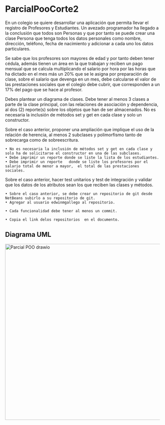 # ParcialPooCorte2

En un colegio se quiere desarrollar una aplicación que permita llevar el registro de Profesores y Estudiantes. Un avezado programador ha llegado a la conclusión que todos son Personas y que por tanto se puede crear una clase Persona que tenga todos los datos personales como nombre, dirección, teléfono, fecha de nacimiento y adicionar a cada uno los datos particulares.

Se sabe que los profesores son mayores de edad y por tanto deben tener cédula, además tienen un área en la que trabajan y reciben un pago mensual que se calcula multiplicando el salario por hora por las horas que ha dictado en el mes más un 20% que se le asigna por preparación de clase, sobre el salario que devenga en un mes, debe calcularse el valor de las prestaciones sociales que el colegio debe cubrir, que corresponden a un 17% del pago que se hace al profesor.

Debes plantear un diagrama de clases. Debe tener al menos 3 clases a parte de la clase principal, con las relaciones de asociación y dependencia, al dos (2) reporte(s) sobre los objetos que han de ser almacenados. No es necesaria la inclusión de métodos set y get en cada clase y solo un constructor.

Sobre el caso anterior, proponer una ampliación que implique el uso de la relación de herencia, al menos 2 subclases y polimorfismo tanto de sobrecarga como de sobreescritura. 

    • No es necesaria la inclusión de métodos set y get en cada clase y solo ha de solicitarse el constructor en una de las subclases. 
    • Debe imprimir un reporte donde se liste la lista de los estudiantes.
    • Debe imprimir un reporte   donde se liste los profesores por el salario total de menor a mayor,  el total de las prestaciones sociales.

Sobre el caso anterior, hacer test unitarios y test de integración y validar que los datos de los atributos sean los que reciben las clases y métodos.

    • Sobre el caso anterior, se debe crear un repositorio de git desde NetBeans subirlo a su repositorio de git.
    • Agregar al usuario edwinmgallego al repositorio.

    • Cada funcionalidad debe tener al menos un commit.

    • Copia el link delos repositorios  en el documento.

## Diagrama UML

<img width="1156" height="573" alt="Parcial POO drawio" src="https://github.com/user-attachments/assets/76279673-c54e-4b17-b1f9-6a3fadf6c5d4" />
